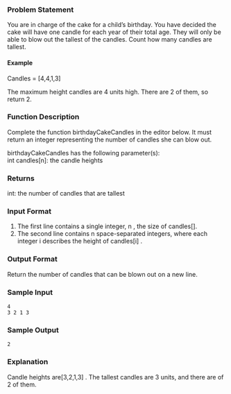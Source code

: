 ### Problem Statement
You are in charge of the cake for a child’s birthday. You have decided the cake will have one candle for each year of their total age. They will only be able to blow out the tallest of the candles. Count how many candles are tallest.

#### **Example**

Candles = [4,4,1,3]

The maximum height candles are 4 units high. There are 2 of them, so return 2.

### Function Description


Complete the function birthdayCakeCandles in the editor below. It must return an integer representing the number of candles she can blow out.

birthdayCakeCandles has the following parameter(s):  
int candles[n]: the candle heights
### Returns

int: the number of candles that are tallest

### Input Format

1. The first line contains a single integer, n , the size of candles[].
2. The second line contains n space-separated integers, where each integer i describes the height of candles[i] .

### Output Format

Return the number of candles that can be blown out on a new line.

### Sample Input
```
4
3 2 1 3
```
### Sample Output
```
2
```
### Explanation

Candle heights are[3,2,1,3] . The tallest candles are 3 units, and there are of 2 of them.
